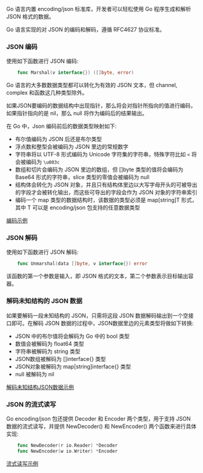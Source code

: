
Go 语言内置 encoding/json 标准库，开发者可以轻松使用 Go 程序生成和解析 JSON 格式的数据。

Go 语言实现的对 JSON 的编码和解码，遵循 RFC4627 协议标准。


### JSON 编码

使用如下函数进行 JSON 编码:
```go
    func Marshal(v interface{}) ([]byte, error)
```

Go 语言的大多数数据类型都可以转化为有效的 JSON 文本，但 channel, complex 和函数这几种类型除外。

如果JSON要编码的数据结构中出现指针，那么将会对指针所指向的值进行编码，如果指针指向的是 nil，那么 null 将作为编码后的结果输出。

在 Go 中，Json 编码前后的数据类型映射如下:
- 布尔值编码为 JSON 后还是布尔类型
- 浮点数和整型会被编码为 JSON 里边的常规数字
- 字符串将以 UTF-8 形式编码为 Unicode 字符集的字符串，特殊字符比如 `<` 将会被编码为 `\u003c`
- 数组和切片会编码为 JSON 里边的数组，但 []byte 类型的值将会编码为 Base64 形式的字符串，slice 类型的零值会被编码为 null
- 结构体会转化为 JSON 对象，并且只有结构体里边以大写字母开头的可被导出的字段才会被转化输出，而这些可导出的字段会作为 JSON 对象的字符串索引
- 编码一个 map 类型的数据结构时，该数据的类型必须是 map[string]T 形式，其中 T 可以是 encoding/json 包支持的任意数据类型

[编码示例](03/Marshal.go)


### JSON 解码

使用如下函数进行 JSON 解码:
```go
    func Unmarshal(data []byte, v interface{}) error
```
该函数的第一个参数是输入，即 JSON 格式的文本，第二个参数表示目标输出容器。


### 解码未知结构的 JSON 数据

如果要解码一段未知结构的 JSON，只需将这段 JSON 数据解码输出到一个空接口即可。在解码 JSON 数据的过程中，JSON数据里边的元素类型将做如下转换:
- JSON 中的布尔值将会解码为 Go 中的 bool 类型
- 数值会被解码为 float64 类型
- 字符串被解码为 string 类型
- JSON数组被解码为 []interface{} 类型
- JSON对象被解码为 map[string]interface{} 类型
- null 被解码为 nil

[解码未知结构JSON数据示例](03/UnmarshalUnknown.go)


### JSON 的流式读写

Go encoding/json 包还提供 Decoder 和 Encoder 两个类型，用于支持 JSON 数据的流式读写，并提供 NewDecoder() 和 NewEncoder() 两个函数来进行具体实现:
```go
    func NewDecoder(r io.Reader) *Decoder
    func NewEncoder(w io.Writer) *Encoder
```

[流式读写示例](03/streamIO.go)
